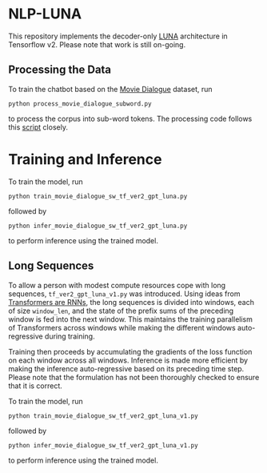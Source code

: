 # NLP-LUNA
This repository implements the decoder-only [LUNA](https://arxiv.org/abs/2106.01540) architecture in Tensorflow v2. Please note that work is still on-going.

## Processing the Data
To train the chatbot based on the [Movie Dialogue](https://www.cs.cornell.edu/~cristian/Cornell_Movie-Dialogs_Corpus.html) dataset, run
```
python process_movie_dialogue_subword.py
```
to process the corpus into sub-word tokens. The processing code follows this [script](https://github.com/suriyadeepan/datasets/blob/master/seq2seq/cornell_movie_corpus/scripts/prepare_data.py) closely.

# Training and Inference
To train the model, run
```
python train_movie_dialogue_sw_tf_ver2_gpt_luna.py
```
followed by
```
python infer_movie_dialogue_sw_tf_ver2_gpt_luna.py
```
to perform inference using the trained model.

## Long Sequences
To allow a person with modest compute resources cope with long sequences, `tf_ver2_gpt_luna_v1.py` was introduced. Using ideas from [Transformers are RNNs](https://arxiv.org/abs/2006.16236), the long sequences is divided into windows, each of size `window_len`, and the state of the prefix sums of the preceding window is fed into the next window. This maintains the training parallelism of Transformers across windows while making the different windows auto-regressive during training. 

Training then proceeds by accumulating the gradients of the loss function on each window across all windows. Inference is made more efficient by making the inference auto-regressive based on its preceding time step. Please note that the formulation has not been thoroughly checked to ensure that it is correct.

To train the model, run
```
python train_movie_dialogue_sw_tf_ver2_gpt_luna_v1.py
```
followed by
```
python infer_movie_dialogue_sw_tf_ver2_gpt_luna_v1.py
```
to perform inference using the trained model.
